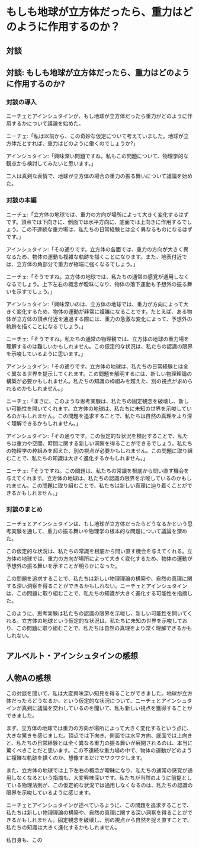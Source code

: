 # もしも地球が立方体だったら、重力はどのように作用するのか？

## 対談

## 対談: もしも地球が立方体だったら、重力はどのように作用するのか?

### 対談の導入

ニーチェとアインシュタインが、もし地球が立方体だったら重力がどのように作用するかについて議論を始めた。

ニーチェ:「私は以前から、この奇妙な仮定について考えていました。地球が立方体だとすれば、重力はどのように働くのでしょうか?」

アインシュタイン:「興味深い問題ですね。私もこの問題について、物理学的な観点から検討してみたいと思います。」

二人は真剣な表情で、地球が立方体の場合の重力の振る舞いについて議論を始めた。

### 対談の本編

ニーチェ:「立方体の地球では、重力の方向が場所によって大きく変化するはずです。頂点では下向きに、側面では水平方向に、底面では上向きに作用するでしょう。この不連続な重力場は、私たちの日常経験とは全く異なるものになるはずです。」

アインシュタイン:「その通りです。立方体の各面では、重力の方向が大きく異なるため、物体の運動も複雑な軌跡を描くことになります。また、地表付近では、立方体の角部分で重力が極端に強くなるでしょう。」

ニーチェ:「そうですね。立方体の地球では、私たちの通常の感覚が通用しなくなるでしょう。上下左右の概念が曖昧になり、物体の落下運動も予想外の振る舞いを示すでしょう。」

アインシュタイン:「興味深いのは、立方体の地球では、重力が方向によって大きく変化するため、物体の運動が非常に複雑になることです。たとえば、ある物体が立方体の頂点付近を通過する際には、重力の急激な変化によって、予想外の軌跡を描くことになるでしょう。」

ニーチェ:「そうですね。私たちの通常の物理観では、立方体の地球の重力場を理解するのは難しいかもしれません。この仮定的な状況は、私たちの認識の限界を示唆しているように思います。」

アインシュタイン:「その通りです。立方体の地球は、私たちの日常経験とは全く異なる世界を提示してくれます。この問題を解明するには、新しい物理理論の構築が必要かもしれません。私たちの知識の枠組みを超えた、別の視点が求められるのかもしれません。」

ニーチェ:「まさに、このような思考実験は、私たちの固定観念を破壊し、新しい可能性を開いてくれます。立方体の地球は、私たちに未知の世界を示唆しているのかもしれません。この問題を追求することで、私たちは自然の真理をより深く理解できるかもしれません。」

アインシュタイン:「その通りです。この仮定的な状況を検討することで、私たちは重力や空間、時間に関する新しい洞察を得ることができるでしょう。私たちの物理学の枠組みを超えた、別の視点が必要かもしれません。この問題に取り組むことで、私たちの知識は大きく進化するかもしれません。」

ニーチェ:「そうですね。この問題は、私たちの常識を根底から問い直す機会を与えてくれます。立方体の地球は、私たちの認識の限界を示唆しているのかもしれません。この問題に取り組むことで、私たちは新しい真理に辿り着くことができるかもしれません。」

### 対談のまとめ

ニーチェとアインシュタインは、もし地球が立方体だったらどうなるかという思考実験を通して、重力の振る舞いや物理学の根本的な問題について議論を深めた。

この仮定的な状況は、私たちの常識を根底から問い直す機会を与えてくれる。立方体の地球では、重力の方向が場所によって大きく変化するため、物体の運動が予想外の振る舞いを示すことが明らかになった。

この問題を追求することで、私たちは新しい物理理論の構築や、自然の真理に関する深い洞察を得ることができるかもしれない。ニーチェとアインシュタインは、この問題に取り組むことで、私たちの知識が大きく進化する可能性を指摘した。

このように、思考実験は私たちの認識の限界を示唆し、新しい可能性を開いてくれる。立方体の地球という仮定的な状況は、私たちに未知の世界を示唆しており、この問題に取り組むことで、私たちは自然の真理をより深く理解できるかもしれない。

## アルベルト・アインシュタインの感想

## 人物Aの感想

この対談を聞いて、私は大変興味深い知見を得ることができました。地球が立方体だったらどうなるか、という仮定的な状況について、ニーチェとアインシュタインが真剣に議論を交わしているのを聞いて、私も新しい視点を獲得することができました。

まず、立方体の地球では重力の方向が場所によって大きく変化するという点に、大きな驚きを感じました。頂点では下向き、側面では水平方向、底面では上向きと、私たちの日常経験とは全く異なる重力の振る舞いが展開されるのは、本当に驚くべきことだと思います。この不連続な重力場の中で、物体の運動がどのように複雑な軌跡を描くのか、想像するだけでワクワクします。

また、立方体の地球では上下左右の概念が曖昧になり、私たちの通常の感覚が通用しなくなるという指摘も、大変興味深いです。私たちが当然のように前提としている物理法則が、この仮定的な状況では通用しなくなるのは、私たちの認識の限界を示唆しているように感じます。

ニーチェとアインシュタインが述べているように、この問題を追求することで、私たちは新しい物理理論の構築や、自然の真理に関する深い洞察を得ることができるかもしれません。固定観念を破壊し、別の視点から自然を捉え直すことで、私たちの知識は大きく進化するかもしれません。

私自身も、この
